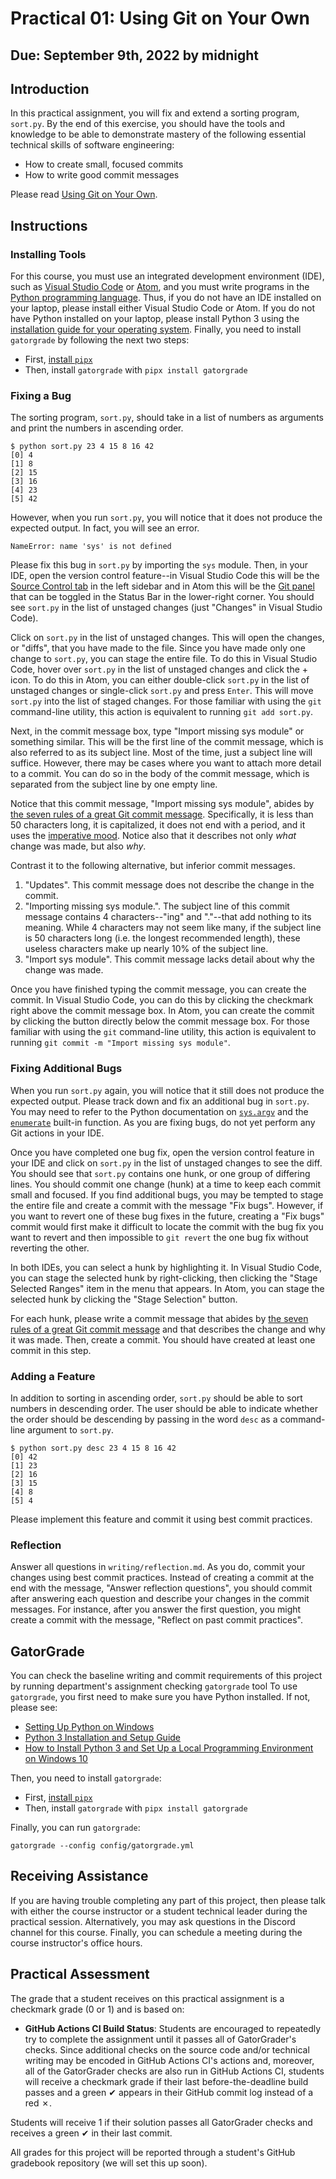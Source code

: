 # Practical 01: Using Git on Your Own

## Due: September 9th, 2022 by midnight

## Introduction

In this practical assignment, you will fix and extend a sorting program, `sort.py`. By the end of this exercise, you should have the tools and knowledge to be able to demonstrate mastery of the following essential technical skills of software engineering:

- How to create small, focused commits
- How to write good commit messages

Please read [Using Git on Your Own](https://buildtogether.tech/git-solo/). 

## Instructions

### Installing Tools

For this course, you must use an integrated development environment (IDE), such as [Visual Studio Code](https://code.visualstudio.com/) or [Atom](https://atom.io/), and you must write programs in the [Python programming language](https://www.python.org/). Thus, if you do not have an IDE installed on your laptop, please install either Visual Studio Code or Atom. If you do not have Python installed on your laptop, please install Python 3 using the [installation guide for your operating system](https://docs.python-guide.org/starting/installation/#python-3-installation-guides). Finally, you need to install `gatorgrade` by following the next two steps:
  - First, [install `pipx`](https://pypa.github.io/pipx/installation/)
  - Then, install `gatorgrade` with `pipx install gatorgrade`

### Fixing a Bug

The sorting program, `sort.py`, should take in a list of numbers as arguments and print the numbers in ascending order. 
```console
$ python sort.py 23 4 15 8 16 42
[0] 4
[1] 8
[2] 15
[3] 16
[4] 23
[5] 42
```

However, when you run `sort.py`, you will notice that it does not produce the expected output. In fact, you will see an error.

```console
NameError: name 'sys' is not defined
```

Please fix this bug in `sort.py` by importing the `sys` module. Then, in your IDE, open the version control feature--in Visual Studio Code this will be the [Source Control tab](https://code.visualstudio.com/docs/editor/versioncontrol#_git-support) in the left sidebar and in Atom this will be the [Git panel](https://flight-manual.atom.io/using-atom/sections/github-package/#github-package) that can be toggled in the Status Bar in the lower-right corner. You should see `sort.py` in the list of unstaged changes (just "Changes" in Visual Studio Code).

Click on `sort.py` in the list of unstaged changes. This will open the changes, or "diffs", that you have made to the file. Since you have made only one change to `sort.py`, you can stage the entire file. To do this in Visual Studio Code, hover over `sort.py` in the list of unstaged changes and click the + icon. To do this in Atom, you can either double-click `sort.py` in the list of unstaged changes or single-click `sort.py` and press `Enter`. This will move `sort.py` into the list of staged changes. For those familiar with using the `git` command-line utility, this action is equivalent to running `git add sort.py`.

Next, in the commit message box, type "Import missing sys module" or something similar. This will be the first line of the commit message, which is also referred to as its subject line. Most of the time, just a subject line will suffice. However, there may be cases where you want to attach more detail to a commit. You can do so in the body of the commit message, which is separated from the subject line by one empty line.

Notice that this commit message, "Import missing sys module", abides by [the seven rules of a great Git commit message](https://cbea.ms/git-commit/). Specifically, it is less than 50 characters long, it is capitalized, it does not end with a period, and it uses the [imperative mood](https://en.wikipedia.org/wiki/Imperative_mood). Notice also that it describes not only *what* change was made, but also *why*.

Contrast it to the following alternative, but inferior commit messages.

1. "Updates". This commit message does not describe the change in the commit.
1. "Importing missing sys module.". The subject line of this commit message contains 4 characters--"ing" and "."--that add nothing to its meaning. While 4 characters may not seem like many, if the subject line is 50 characters long (i.e. the longest recommended length), these useless characters make up nearly 10% of the subject line.
1. "Import sys module". This commit message lacks detail about why the change was made.

Once you have finished typing the commit message, you can create the commit. In Visual Studio Code, you can do this by clicking the checkmark right above the commit message box. In Atom, you can create the commit by clicking the button directly below the commit message box. For those familiar with using the `git` command-line utility, this action is equivalent to running `git commit -m "Import missing sys module"`.

### Fixing Additional Bugs

When you run `sort.py` again, you will notice that it still does not produce the expected output. Please track down and fix an additional bug in `sort.py`. You may need to refer to the Python documentation on [`sys.argv`](https://docs.python.org/3/library/sys.html?highlight=argv#sys.argv) and the [`enumerate`](https://docs.python.org/3/library/functions.html?highlight=enumerate#enumerate) built-in function. As you are fixing bugs, do not yet perform any Git actions in your IDE.

Once you have completed one bug fix, open the version control feature in your IDE and click on `sort.py` in the list of unstaged changes to see the diff. You should see that `sort.py` contains one hunk, or one group of differing lines. You should commit one change (hunk) at a time to keep each commit small and focused. If you find additional bugs, you may be tempted to stage the entire file and create a commit with the message "Fix bugs". However, if you want to revert one of these bug fixes in the future, creating a "Fix bugs" commit would first make it difficult to locate the commit with the bug fix you want to revert and then impossible to `git revert` the one bug fix without reverting the other.

In both IDEs, you can select a hunk by highlighting it. In Visual Studio Code, you can stage the selected hunk by right-clicking, then clicking the "Stage Selected Ranges" item in the menu that appears. In Atom, you can stage the selected hunk by clicking the "Stage Selection" button.

For each hunk, please write a commit message that abides by [the seven rules of a great Git commit message](https://cbea.ms/git-commit/) and that describes the change and why it was made. Then, create a commit. You should have created at least one commit in this step.

### Adding a Feature

In addition to sorting in ascending order, `sort.py` should be able to sort numbers in descending order. The user should be able to indicate whether the order should be descending by passing in the word `desc` as a command-line argument to `sort.py`.

```console
$ python sort.py desc 23 4 15 8 16 42
[0] 42
[1] 23
[2] 16
[3] 15
[4] 8
[5] 4
```

Please implement this feature and commit it using best commit practices.

### Reflection

Answer all questions in `writing/reflection.md`. As you do, commit your changes using best commit practices. Instead of creating a commit at the end with the message, "Answer reflection questions", you should commit after answering each question and describe your changes in the commit messages. For instance, after you answer the first question, you might create a commit with the message, "Reflect on past commit practices".

## GatorGrade

You can check the baseline writing and commit requirements of this project by running department's assignment checking `gatorgrade` tool To use `gatorgrade`, you first need to make sure you have Python installed. If not, please see:

- [Setting Up Python on Windows](https://realpython.com/lessons/python-windows-setup/)
- [Python 3 Installation and Setup Guide](https://realpython.com/installing-python/)
- [How to Install Python 3 and Set Up a Local Programming Environment on Windows 10](https://www.digitalocean.com/community/tutorials/how-to-install-python-3-and-set-up-a-local-programming-environment-on-windows-10)

Then, you need to install `gatorgrade`:

- First, [install `pipx`](https://pypa.github.io/pipx/installation/)
- Then, install `gatorgrade` with `pipx install gatorgrade`

Finally, you can run `gatorgrade`:

`gatorgrade --config config/gatorgrade.yml`

## Receiving Assistance

If you are having trouble completing any part of this project, then please talk
with either the course instructor or a student technical leader during the practical
session. Alternatively, you may ask questions in the Discord channel for this
course. Finally, you can schedule a meeting during the course instructor's
office hours.

## Practical Assessment

The grade that a student receives on this practical assignment is a checkmark grade (0 or 1) and is based on:

- **GitHub Actions CI Build Status**: Students are encouraged to
  repeatedly try to complete the assignment until it passes all of GatorGrader's
  checks. Since additional checks on the source code and/or
  technical writing may be encoded in GitHub Actions CI's actions and, moreover, all of
  the GatorGrader checks are also run in GitHub Actions CI, students will receive a
  checkmark grade if their last before-the-deadline build passes and a green
  &#x2714; appears in their GitHub commit log instead of a red &#x2717;. 

Students will receive 1 if their solution passes all GatorGrader checks and receives a green  &#x2714;  in their last commit. 

All grades for this project will be reported through a student's GitHub gradebook repository (we will set this up soon).

